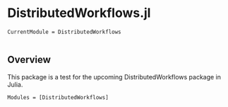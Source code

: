 # DistributedWorkflows.jl 

```@meta
CurrentModule = DistributedWorkflows
```


```@contents
```
## Overview
This package is a test for the upcoming DistributedWorkflows package in Julia.

```@autodocs
Modules = [DistributedWorkflows]
```

```@index
```